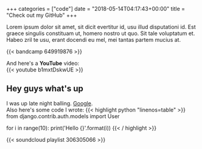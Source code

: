 +++
categories = ["code"]
date = "2018-05-14T04:17:43+00:00"
title = "Check out my GitHub"
+++

Lorem ipsum dolor sit amet, sit dicit evertitur id, usu illud disputationi id. Est graece singulis constituam ut, homero nostro ut quo. Sit tale voluptatum et. Habeo zril te usu, erant docendi eu mel, mei tantas partem mucius at.

{{< bandcamp 649919876 >}}  
  
<!--more-->

And here's a **YouTube** video:  
{{< youtube b1mxtDskwUE >}}

## Hey guys what's up
  
I was up late night balling. [Google](google.com "Google").  
Also here's some code I wrote:
{{< highlight python "linenos=table" >}}
from django.contrib.auth.models import User

for i in range(10):
	print('Hello {}'.format(i))
{{< / highlight >}}

{{< soundcloud playlist 306305066 >}}
